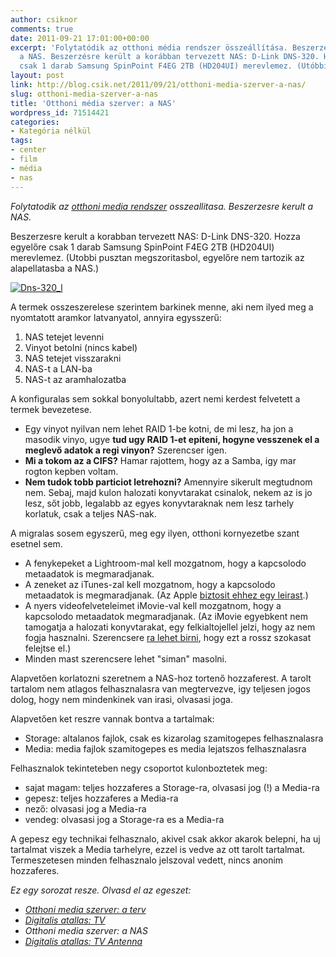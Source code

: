 ```yaml
---
author: csiknor
comments: true
date: 2011-09-21 17:01:00+00:00
excerpt: 'Folytatódik az otthoni média rendszer összeállítása. Beszerzésre került
  a NAS. Beszerzésre került a korábban tervezett NAS: D-Link DNS-320. Hozzá egyelőre
  csak 1 darab Samsung SpinPoint F4EG 2TB (HD204UI) merevlemez. (Utóbbi pusztán megszorításból...'
layout: post
link: http://blog.csik.net/2011/09/21/otthoni-media-szerver-a-nas/
slug: otthoni-media-szerver-a-nas
title: 'Otthoni média szerver: a NAS'
wordpress_id: 71514421
categories:
- Kategória nélkül
tags:
- center
- film
- média
- nas
---
```


_Folytatodik az [otthoni media rendszer](/otthoni-media-szerver-a-terv) osszeallitasa. Beszerzesre kerult a NAS._

Beszerzesre kerult a korabban tervezett NAS: D-Link DNS-320. Hozza egyelőre csak 1 darab Samsung SpinPoint F4EG 2TB (HD204UI) merevlemez. (Utobbi pusztan megszoritasbol, egyelőre nem tartozik az alapellatasba a NAS.)

[![Dns-320_l](http://csiknet.files.wordpress.com/2011/09/dns-320_l-scaled1000.jpg?w=300)](http://csiknet.files.wordpress.com/2011/09/dns-320_l-scaled1000.jpg)

A termek osszeszerelese szerintem barkinek menne, aki nem ilyed meg a nyomtatott aramkor latvanyatol, annyira egysszerű:

  1. NAS tetejet levenni
  2. Vinyot betolni (nincs kabel)
  3. NAS tetejet visszarakni
  4. NAS-t a LAN-ba
  5. NAS-t az aramhalozatba

A konfiguralas sem sokkal bonyolultabb, azert nemi kerdest felvetett a termek bevezetese.

  * Egy vinyot nyilvan nem lehet RAID 1-be kotni, de mi lesz, ha jon a masodik vinyo, ugye **tud ugy RAID 1-et epiteni, hogyne vesszenek el a meglevő adatok a regi vinyon?** Szerencser igen.
  * **Mi a tokom az a CIFS?** Hamar rajottem, hogy az a Samba, igy mar rogton kepben voltam.
  * **Nem tudok tobb particiot letrehozni?** Amennyire sikerult megtudnom nem. Sebaj, majd kulon halozati konyvtarakat csinalok, nekem az is jo lesz, sőt jobb, legalabb az egyes konyvtaraknak nem lesz tarhely korlatuk, csak a teljes NAS-nak.

A migralas sosem egyszerű, meg egy ilyen, otthoni kornyezetbe szant esetnel sem.

  * A fenykepeket a Lightroom-mal kell mozgatnom, hogy a kapcsolodo metaadatok is megmaradjanak.
  * A zeneket az iTunes-zal kell mozgatnom, hogy a kapcsolodo metaadatok is megmaradjanak. (Az Apple [biztosit ehhez egy leirast](http://carryflag.blogspot.com/2010/06/imovie-event-library-on-network-drive.html).)
  * A nyers videofelveteleimet iMovie-val kell mozgatnom, hogy a kapcsolodo metaadatok megmaradjanak. (Az iMovie egyebkent nem tamogatja a halozati konyvtarakat, egy felkialtojellel jelzi, hogy az nem fogja hasznalni. Szerencsere [ra lehet birni](http://carryflag.blogspot.com/2010/06/imovie-event-library-on-network-drive.html), hogy ezt a rossz szokasat felejtse el.)
  * Minden mast szerencsere lehet "siman" masolni.

Alapvetően korlatozni szeretnem a NAS-hoz tortenő hozzaferest. A tarolt tartalom nem atlagos felhasznalasra van megtervezve, igy teljesen jogos dolog, hogy nem mindenkinek van irasi, olvasasi joga.

Alapvetően ket reszre vannak bontva a tartalmak:

  * Storage: altalanos fajlok, csak es kizarolag szamitogepes felhasznalasra
  * Media: media fajlok szamitogepes es media lejatszos felhasznalasra

Felhasznalok tekinteteben negy csoportot kulonboztetek meg:

  * sajat magam: teljes hozzaferes a Storage-ra, olvasasi jog (!) a Media-ra
  * gepesz: teljes hozzaferes a Media-ra
  * nező: olvasasi jog a Media-ra
  * vendeg: olvasasi jog a Storage-ra es a Media-ra

A gepesz egy technikai felhasznalo, akivel csak akkor akarok belepni, ha uj tartalmat viszek a Media tarhelyre, ezzel is vedve az ott tarolt tartalmat. Termeszetesen minden felhasznalo jelszoval vedett, nincs anonim hozzaferes.

_Ez egy sorozat resze. Olvasd el az egeszet:_

  * [_Otthoni media szerver: a terv_](http://blog.csik.net/otthoni-media-szerver-a-terv)
  * [_Digitalis atallas: TV_](http://blog.csik.net/digitalis-atallas-tv)
  * _Otthoni media szerver: a NAS_
  * _[Digitalis atallas: TV Antenna](http://blog.csik.net/digitalis-atallas-tv-antenna)_
